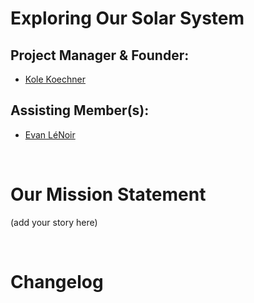 # Exploring Our Solar System

## Project Manager & Founder:
- [Kole Koechner](https://github.com/KoleKoechner)

## Assisting Member(s):
- [Evan LéNoir](https://github.com/Evan-LeNoir)

<br>

# Our Mission Statement
(add your story here)

<br>

# Changelog




[Doc notes & comments below]: # (DO NOT DELETE THIS! Anything below this is meant to be a place to keep comments and notation.
--Use the area below to add notes so that other team players can understand what is going on at all times.
--We can also use this as instructions to help guild a team member or the entire time. We'd do this by a 'To Do'. Example: For everyone/anyone 'Team - To Do' or to target a person 'Kole - To Do' or 'Evan - To Do' etc etc.
--How you notate in md is; open and closing brackets, colon, space, hash, space, parenthesis and within the parenthesis is where you put your message. End each note with a timestamp.)

[Kole - To Do]: # (Under 'Mission Statement' write an elevator pitch that describes why you are doing this project and why you feel it can be fun or beneficial that people see it. Think of this as your sales pitch or the 'click like button and subscribe!' that YouTubers always do. Feel free to delete this comment once you've completed this To Do. 6/19/2020)

[Assiting Memebers]: # (Under the assisting members section is where contributors will be listed. Anyone who helps with this project. Also add a hyperlink to their github {or other profile}. An example of how this is done is demonstrated above. 6/19/2020)

[Changelog]: # (This will not need to be populated yet and will only contain details that a user/visitor to your site would be concerned with; not backend things. This can be stuff like 'improved load times', 'added <insert feature here>', 'revamped the UI to be streamlined' etc etc. Do not concern yourself with this just yet. Once the site is finished, deployed and sustaining a following, that's when changelog can begin to be populated. 6/19/2020)
